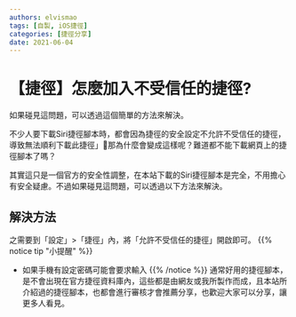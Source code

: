 ```yaml
---
authors: elvismao
tags: [自製, iOS捷徑]
categories: [捷徑分享]
date: 2021-06-04
---
```


# 【捷徑】怎麼加入不受信任的捷徑?

如果碰見這問題，可以透過這個簡單的方法來解決。

不少人要下載Siri捷徑腳本時，都會因為捷徑的安全設定不允許不受信任的捷徑，導致無法順利下載此捷徑」那為什麼會變成這樣呢？難道都不能下載網頁上的捷徑腳本了嗎？

<!--more-->

其實這只是一個官方的安全性調整，在本站下載的Siri捷徑腳本是完全，不用擔心有安全疑慮。不過如果碰見這問題，可以透過以下方法來解決。

## 解決方法

之需要到「設定」>「捷徑」內，將「允許不受信任的捷徑」開啟即可。
{{% notice tip "小提醒" %}}

* 如果手機有設定密碼可能會要求輸入
{{% /notice %}}
通常好用的捷徑腳本，是不會出現在官方捷徑資料庫內，這些都是由網友或我所製作而成，且本站所介紹過的捷徑腳本，也都會進行審核才會推薦分享，也歡迎大家可以分享，讓更多人看見。
